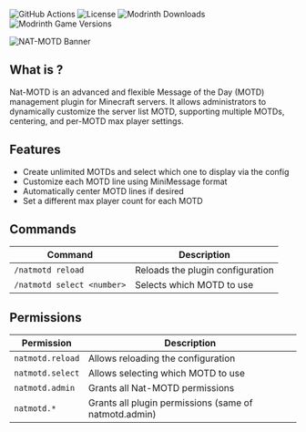 ![GitHub Actions](https://img.shields.io/github/actions/workflow/status/Nat0uille/NAT-MOTD/main.yml?style=for-the-badge)
![License](https://img.shields.io/github/license/Nat0uille/NAT-MOTD?style=for-the-badge)
![Modrinth Downloads](https://img.shields.io/modrinth/dt/nat-motd?style=for-the-badge&label=MODRINTH%20DOWNLOADS)
![Modrinth Game Versions](https://img.shields.io/modrinth/game-versions/nat-motd?style=for-the-badge)

![NAT-MOTD Banner](https://cdn.modrinth.com/data/cached_images/1881385b1f211cdf69a117b960734923d5e2412f_0.webp)
## What is ?

Nat-MOTD is an advanced and flexible Message of the Day (MOTD) management plugin for Minecraft servers. It allows administrators to dynamically customize the server list MOTD, supporting multiple MOTDs, centering, and per-MOTD max player settings.

## Features

- Create unlimited MOTDs and select which one to display via the config
- Customize each MOTD line using MiniMessage format
- Automatically center MOTD lines if desired
- Set a different max player count for each MOTD

## Commands

| Command                        | Description                                 |
|--------------------------------|---------------------------------------------|
| `/natmotd reload`              | Reloads the plugin configuration            |
| `/natmotd select <number>`     | Selects which MOTD to use                   |

## Permissions

| Permission         | Description                                          |
|--------------------|------------------------------------------------------|
| `natmotd.reload`   | Allows reloading the configuration                   |
| `natmotd.select`   | Allows selecting which MOTD to use                   |
| `natmotd.admin`    | Grants all Nat-MOTD permissions                      |
| `natmotd.*`        | Grants all plugin permissions (same of natmotd.admin)|
